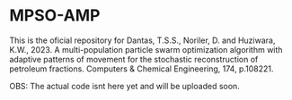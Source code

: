 # MPSO-AMP
This is the oficial repository for Dantas, T.S.S., Noriler, D. and Huziwara, K.W., 2023. A multi-population particle swarm optimization algorithm with adaptive patterns of movement for the stochastic reconstruction of petroleum fractions. Computers &amp; Chemical Engineering, 174, p.108221.


OBS: The actual code isnt here yet and will be uploaded soon.
